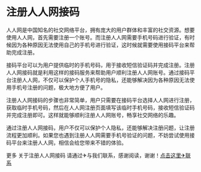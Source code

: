 # 注册人人网接码

人人网是中国知名的社交网络平台，拥有庞大的用户群体和丰富的社交资源。想要使用人人网，首先需要注册一个账号。而注册人人网需要手机号码进行验证，有时候因为各种原因无法使用自己的手机号进行验证，这时候就需要使用接码平台来帮助完成注册。

接码平台可以为用户提供临时的手机号码，用于接收短信验证码并完成注册。注册人人网接码就是利用这样的接码服务来帮助用户顺利注册人人网账号。通过接码平台注册人人网，不仅可以保护个人手机号的隐私，还能够解决因为各种原因无法使用手机号注册的问题，极大地方便了用户。

注册人人网接码的步骤也非常简单，用户只需要在接码平台选择人人网进行注册，获取临时手机号码，然后在人人网注册页面填写该临时手机号码，接收短信验证码并完成注册即可。这样就能够顺利注册人人网账号，畅享社交网络的乐趣。

通过注册人人网接码，用户不仅可以保护个人隐私，还能够解决注册问题，让注册流程更加顺利。如果您也遇到注册人人网需要手机号验证的问题，不妨尝试使用接码平台来注册人人网，相信会给您带来不错的体验。

更多 关于注册人人网接码 请通过✈与我们联系，感谢阅读，谢谢！[点击这里✈联系](https://t.me/LM999bot)